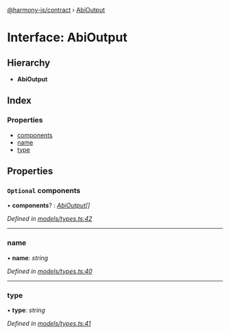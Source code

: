 [@harmony-js/contract](../globals.md) › [AbiOutput](abioutput.md)

# Interface: AbiOutput

## Hierarchy

* **AbiOutput**

## Index

### Properties

* [components](abioutput.md#optional-components)
* [name](abioutput.md#name)
* [type](abioutput.md#type)

## Properties

### `Optional` components

• **components**? : *[AbiOutput](abioutput.md)[]*

*Defined in [models/types.ts:42](https://github.com/FireStack-Lab/Harmony-sdk-core/blob/bb13a3b/packages/harmony-contract/src/models/types.ts#L42)*

___

###  name

• **name**: *string*

*Defined in [models/types.ts:40](https://github.com/FireStack-Lab/Harmony-sdk-core/blob/bb13a3b/packages/harmony-contract/src/models/types.ts#L40)*

___

###  type

• **type**: *string*

*Defined in [models/types.ts:41](https://github.com/FireStack-Lab/Harmony-sdk-core/blob/bb13a3b/packages/harmony-contract/src/models/types.ts#L41)*
